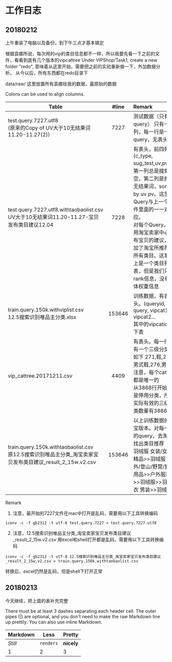 # 工作日志

## 20180212
上午重装了电脑以及备份，到下午三点才基本搞定

根据袁娜所说，每次用的vip的类目信息都不一样，所以我要先看一下之前的文件，看看到底有几个版本的vipcattree
Under VIPShop/Task1, create a new folder "redo", 意味着从这里开始，需要把之前的实验重新做一下，外加数据分析。
从今以后，所有东西都在redo目录下

data/raw/ 这里放置所有袁娜给我的数据，最原始的数据






Colons can be used to align columns.

| Table        | #line           | Remark  |
| ------------- |:-------------:| :-----|
| test.query.7227.utf8 <br /> (原来的Copy of UV大于10无结果词11.20-11.27(2)) | 7227      | 测试数据（只有query） 只有一列，每一行是一个query，无表头 | 
| test.query.7227.utf8.withtaobaolist.csv <br/> UV大于10无结果词11.20-11.27-宝贝发布类目建议12.04      | 7228      |   有表头，前四列为(c_type, sug_test,uv,pv)。第一列总是搜索为空，第二列是搜索无结果词，sort by uv pv。这里的Query与上一个文件里面的一一对应。<br /> 对每个Query，利用淘宝卖家中心发布宝贝的建议，追加了淘宝所推荐的所有类目。这事实上是一个类目列表，但是我们只有rank信息，没有具体权重信息 |
| train.query.150k.withviplist.csv <br /> 12.5搜索识别唯品主分类.xlsx | 153646      |    训练数据，有表头。(queryid, query, vipcat1, vipcat2...  <br /> 其中的vipcatid见下表|
| vip_cattree.20171211.csv | 4409 | 有表头。每一行含有一个三级分类 如下 271,鞋,272,男式鞋,276,男靴 注意，每个catid都是唯一的 <br /> 从3868行开始就是停用分类，所以实际有效的三级分类数量有3866个|
| train.query.150k.withtaobaolist.csv <br /> 原12.5搜索识别唯品主分类_淘宝卖家宝贝发布类目建议_result_2_15w.v2.csv | 153646 | 以上训练数据的淘宝版本。对每一行的query，去淘宝找出类目推荐 <br /> 羽绒服 女装/女士精品>>羽绒服 户外/登山/野营/旅行用品>>户外服装>>羽绒服>>羽绒衣 男装>>羽绒服|

Remark
1. 注意，最开始的7227文件在mac中打开是乱码，需要用以下工具转换编码
```
iconv -c -f gb2312 -t utf-8 test.query.7227 > test.query.7227.utf8
```
2. 注意，12.5搜索识别唯品主分类_淘宝卖家宝贝发布类目建议_result_2_15w.v2.csv 用excel和shell打开都是乱码，需要用以下工具转换编码
```
iconv -c -f gb2312 -t utf-8 12.5搜索识别唯品主分类_淘宝卖家宝贝发布类目建议_result_2_15w.v2.csv > train.query.150k.withtaobaolist.csv
```
转换后，excel仍然是乱码，但是shell下打开正常


## 20180213
今天继续，把上面的表补充完整


There must be at least 3 dashes separating each header cell.
The outer pipes (|) are optional, and you don't need to make the 
raw Markdown line up prettily. You can also use inline Markdown.

Markdown | Less | Pretty
--- | --- | ---
*Still* | `renders` | **nicely**
1 | 2 | 3



